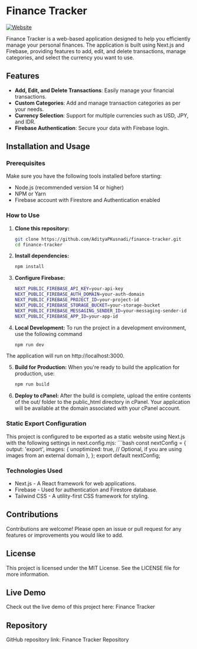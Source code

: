 # Finance Tracker

[![Website](https://img.shields.io/website?url=https%3A%2F%2Ffinancialtracker.nisgroup.online)](https://financialtracker.nisgroup.online)

Finance Tracker is a web-based application designed to help you efficiently manage your personal finances. The application is built using Next.js and Firebase, providing features to add, edit, and delete transactions, manage categories, and select the currency you want to use.

## Features

- **Add, Edit, and Delete Transactions**: Easily manage your financial transactions.
- **Custom Categories**: Add and manage transaction categories as per your needs.
- **Currency Selection**: Support for multiple currencies such as USD, JPY, and IDR.
- **Firebase Authentication**: Secure your data with Firebase login.

## Installation and Usage

### Prerequisites

Make sure you have the following tools installed before starting:

- Node.js (recommended version 14 or higher)
- NPM or Yarn
- Firebase account with Firestore and Authentication enabled

### How to Use

1. **Clone this repository:**

   ```bash
   git clone https://github.com/AdityaPKusnadi/finance-tracker.git
   cd finance-tracker
2. **Install dependencies:**
    ```bash
    npm install

3. **Configure Firebase:**
    ```bash
    NEXT_PUBLIC_FIREBASE_API_KEY=your-api-key
    NEXT_PUBLIC_FIREBASE_AUTH_DOMAIN=your-auth-domain
    NEXT_PUBLIC_FIREBASE_PROJECT_ID=your-project-id
    NEXT_PUBLIC_FIREBASE_STORAGE_BUCKET=your-storage-bucket
    NEXT_PUBLIC_FIREBASE_MESSAGING_SENDER_ID=your-messaging-sender-id
    NEXT_PUBLIC_FIREBASE_APP_ID=your-app-id

4. **Local Development:**
To run the project in a development environment, use the following command
    ```bash
    npm run dev

The application will run on http://localhost:3000.

5. **Build for Production:**
When you're ready to build the application for production, use:
    ```bash
    npm run build
6. **Deploy to cPanel:**
After the build is complete, upload the entire contents of the out/ folder to the public_html directory in cPanel.
Your application will be available at the domain associated with your cPanel account.

### Static Export Configuration
This project is configured to be exported as a static website using Next.js with the following settings in next.config.mjs:
    ```bash
    const nextConfig = {
    output: 'export',
    images: {
        unoptimized: true, // Optional, if you are using images from an external domain
    },
    };
    export default nextConfig;    

### Technologies Used
- Next.js - A React framework for web applications.
- Firebase - Used for authentication and Firestore database.
- Tailwind CSS - A utility-first CSS framework for styling.

## Contributions
Contributions are welcome! Please open an issue or pull request for any features or improvements you would like to add.

## License
This project is licensed under the MIT License. See the LICENSE file for more information.

## Live Demo
Check out the live demo of this project here: Finance Tracker

## Repository
GitHub repository link: Finance Tracker Repository
